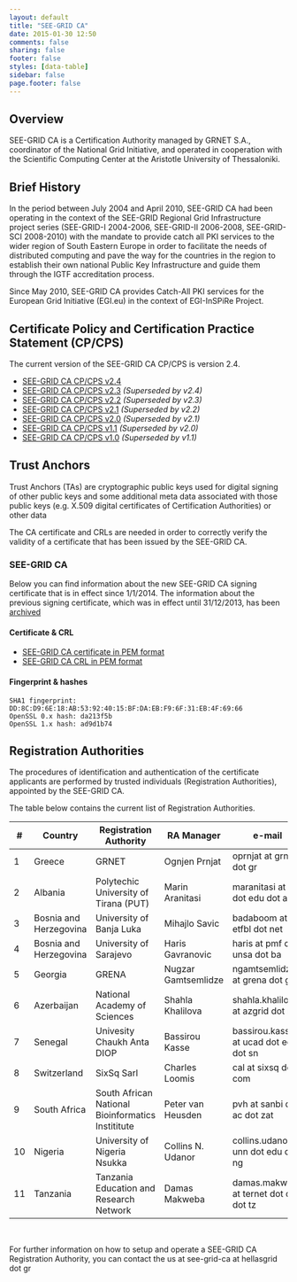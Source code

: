 ```yaml
---
layout: default
title: "SEE-GRID CA"
date: 2015-01-30 12:50
comments: false
sharing: false
footer: false
styles: [data-table]
sidebar: false
page.footer: false
---
```



## Overview

SEE-GRID CA is a Certification Authority managed by GRNET S.A., coordinator of the National Grid Initiative, and operated in cooperation with the Scientific Computing Center at the Aristotle University of Thessaloniki.

## Brief History

In the period between July 2004 and April 2010, SEE-GRID CA had been operating in the context of the SEE-GRID Regional Grid Infrastructure project series (SEE-GRID-I 2004-2006, SEE-GRID-II 2006-2008, SEE-GRID-SCI 2008-2010) with the mandate to provide catch all PKI services to the wider region of South Eastern Europe in order to facilitate the needs of distributed computing and pave the way for the countries in the region to establish their own national Public Key Infrastructure and guide them through the IGTF accreditation process.

Since May 2010, SEE-GRID CA provides Catch-All PKI services for the European Grid Initiative (EGI.eu) in the context of EGI-InSPiRe Project.

## Certificate Policy and Certification Practice Statement (CP/CPS)

The current version of the SEE-GRID CA CP/CPS is version 2.4.

* [SEE-GRID CA CP/CPS v2.4][cps24]
* [SEE-GRID CA CP/CPS v2.3][cps23] _(Superseded by v2.4)_
* [SEE-GRID CA CP/CPS v2.2][cps22] _(Superseded by v2.3)_
* [SEE-GRID CA CP/CPS v2.1][cps21] _(Superseded by v2.2)_
* [SEE-GRID CA CP/CPS v2.0][cps20] _(Superseded by v2.1)_
* [SEE-GRID CA CP/CPS v1.1][cps11] _(Superseded by v2.0)_
* [SEE-GRID CA CP/CPS v1.0][cps10] _(Superseded by v1.1)_

[cps24]: /assets/SEE-GRID-CA-CP-CPS-2.4.pdf
[cps23]: /assets/SEE-GRID-CA-CP-CPS-2.3.pdf
[cps22]: /assets/SEE-GRID-CA-CP-CPS-2.2.pdf
[cps21]: /assets/SEE-GRID-CA-CP-CPS-2.1.pdf
[cps20]: /assets/SEE-GRID-CA-CP-CPS-2.0.pdf
[cps11]: /assets/SEE-GRID-CA-CP-CPS-1.1.pdf
[cps10]: /assets/SEE-GRID-CA-CP-CPS-1.0.pdf

## Trust Anchors

Trust Anchors (TAs) are cryptographic public keys used for digital signing of other public keys and some additional meta data associated with those public keys (e.g. X.509 digital certificates of Certification Authorities) or other data

The CA certificate and CRLs are needed in order to correctly verify the validity of a certificate that has been issued by the SEE-GRID CA.

### SEE-GRID CA

Below you can find information about the new SEE-GRID CA signing certificate that is in effect since 1/1/2014. The information about the previous signing certificate, which was in effect until 31/12/2013, has been [archived]

[archived]: /see-grid-ca-2004-2013.html

#### Certificate & CRL

* [SEE-GRID CA certificate in PEM format][cert-pem]
* [SEE-GRID CA CRL in PEM format][crl-pem]

[cert-pem]: http://crl.hellasgrid.gr/seegrid-ca-2013/cert.pem
[crl-pem]: http://crl.hellasgrid.gr/seegrid-ca-2013/crl-v2.pem

#### Fingerprint & hashes

    SHA1 fingerprint: DD:8C:D9:6E:18:AB:53:92:40:15:BF:DA:EB:F9:6F:31:EB:4F:69:66 
    OpenSSL 0.x hash: da213f5b
    OpenSSL 1.x hash: ad9d1b74

## Registration Authorities

The procedures of identification and authentication of the certificate applicants are performed by trusted individuals (Registration Authorities), appointed by the SEE-GRID CA.

The table below contains the current list of Registration Authorities. 


|#   | Country                | Registration Authority                              | RA Manager          | e-mail                                |
|----|------------------------|-----------------------------------------------------|---------------------|---------------------------------------|
|1   | Greece                 |  GRNET                                              | Ognjen Prnjat       | oprnjat at grnet dot gr               |
|2   | Albania                |  Polytechic University of Tirana (PUT)              | Marin Aranitasi     | maranitasi at fti dot edu dot al      |
|3   | Bosnia and Herzegovina |  University of Banja Luka                           | Mihajlo Savic       | badaboom at etfbl dot net             |
|4   | Bosnia and Herzegovina |  University of Sarajevo                             | Haris Gavranovic    | haris at pmf dot unsa dot ba          |
|5   | Georgia                |  GRENA                                              | Nugzar Gamtsemlidze | ngamtsemlidze at grena dot ge         |
|6   | Azerbaijan             |  National Academy of Sciences                       | Shahla Khalilova    | shahla.khalilova at azgrid dot net    |
|7   | Senegal                |  Univesity Chaukh Anta DIOP                         | Bassirou Kasse      | bassirou.kasse at ucad dot edu dot sn |
|8   | Switzerland            |  SixSq Sarl                                         | Charles Loomis      | cal at sixsq dot com                  |
|9   | South Africa           |  South African National Bioinformatics Instititute  | Peter van Heusden   | pvh at sanbi dot ac dot zat           |
|10  | Nigeria                |  University of Nigeria Nsukka                       | Collins N. Udanor   | collins.udanor at unn dot edu dot ng  |
|11  | Tanzania               |  Tanzania Education and Research Network            | Damas Makweba       | damas.makweba at ternet dot or dot tz |

 <br />

For further information on how to setup and operate a SEE-GRID CA Registration Authority, you can contact the us at see-grid-ca at hellasgrid dot gr
